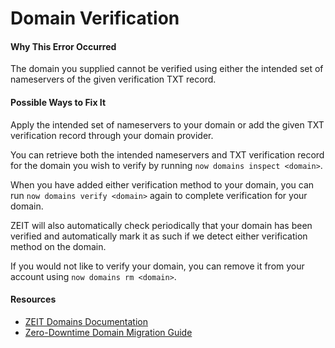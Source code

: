 # Domain Verification

#### Why This Error Occurred

The domain you supplied cannot be verified using either the intended set of nameservers of the given verification TXT record.

#### Possible Ways to Fix It

Apply the intended set of nameservers to your domain or add the given TXT verification record through your domain provider.

You can retrieve both the intended nameservers and TXT verification record for the domain you wish to verify by running `now domains inspect <domain>`.

When you have added either verification method to your domain, you can run `now domains verify <domain>` again to complete verification for your domain.

ZEIT will also automatically check periodically that your domain has been verified and automatically mark it as such if we detect either verification method on the domain.

If you would not like to verify your domain, you can remove it from your account using `now domains rm <domain>`.

#### Resources
- [ZEIT Domains Documentation](https://zeit.co/docs/v2/domains-and-aliases/adding-a-domain/)
- [Zero-Downtime Domain Migration Guide](https://zeit.co/docs/v2/domains-and-aliases/zero-downtime-domain-migration/)
